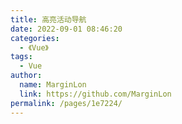 ```yaml
---
title: 高亮活动导航
date: 2022-09-01 08:46:20
categories: 
  - 《Vue》
tags: 
  - Vue
author: 
  name: MarginLon
  link: https://github.com/MarginLon
permalink: /pages/1e7224/
---
```

